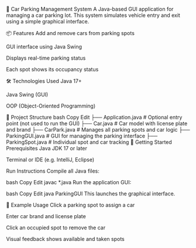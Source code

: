 🚗 Car Parking Management System
A Java-based GUI application for managing a car parking lot. This system simulates vehicle entry and exit using a simple graphical interface.

📦 Features
Add and remove cars from parking spots

GUI interface using Java Swing

Displays real-time parking status

Each spot shows its occupancy status

🛠️ Technologies Used
Java 17+

Java Swing (GUI)

OOP (Object-Oriented Programming)

📁 Project Structure
bash
Copy
Edit
├── Application.java       # Optional entry point (not used to run the GUI)
├── Car.java               # Car model with license plate and brand
├── CarPark.java           # Manages all parking spots and car logic
├── ParkingGUI.java        # GUI for managing the parking interface
├── ParkingSpot.java       # Individual spot and car tracking
🚀 Getting Started
Prerequisites
Java JDK 17 or later

Terminal or IDE (e.g. IntelliJ, Eclipse)

Run Instructions
Compile all Java files:

bash
Copy
Edit
javac *.java
Run the application GUI:

bash
Copy
Edit
java ParkingGUI
This launches the graphical interface.

🧪 Example Usage
Click a parking spot to assign a car

Enter car brand and license plate

Click an occupied spot to remove the car

Visual feedback shows available and taken spots
